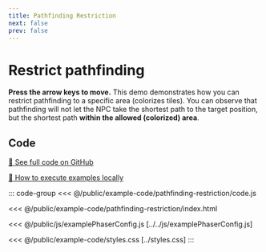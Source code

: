 ```yaml
---
title: Pathfinding Restriction
next: false
prev: false
---
```


<script setup>
import ExampleFrame from '../../components/ExampleFrame.vue';
</script>

# Restrict pathfinding

**Press the arrow keys to move.** This demo demonstrates how you can restrict pathfinding to a specific area (colorizes tiles). You can observe that pathfinding will not let the NPC take the shortest path to the target position, but the shortest path **within the allowed (colorized) area**.

<ExampleFrame :src="'../../example-code/pathfinding-restriction/index.html'" />

## Code

[:link: See full code on GitHub](https://github.com/Annoraaq/grid-engine/tree/master/docs/public/example-code/pathfinding-restriction)

[:open_book: How to execute examples locally](../../p/execute-examples-locally/index.html)

::: code-group
<<< @/public/example-code/pathfinding-restriction/code.js

<<< @/public/example-code/pathfinding-restriction/index.html

<<< @/public/js/examplePhaserConfig.js [../../js/examplePhaserConfig.js]

<<< @/public/example-code/styles.css [../styles.css]
:::
